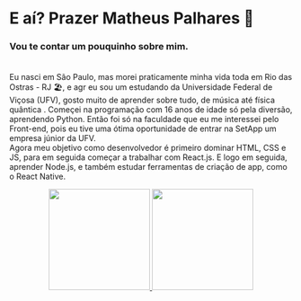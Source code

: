 # E aí? Prazer Matheus Palhares 👋

### Vou te contar um pouquinho sobre mim.<br><br>

Eu nasci em São Paulo, mas morei praticamente minha vida toda em Rio das Ostras - RJ 🏖️, e agr eu sou um estudando da Universidade Federal de Viçosa (UFV), gosto muito de aprender sobre tudo, de música até física quântica . Começei na programação com 16 anos de idade só pela diversão, aprendendo Python. Então foi só na faculdade que eu me interessei pelo Front-end, pois eu tive uma ótima oportunidade de entrar na SetApp um empresa júnior da UFV.<br>
Agora meu objetivo como desenvolvedor é primeiro dominar HTML, CSS e JS, para em seguida começar a trabalhar com React.js. E logo em seguida, aprender Node.js, e também estudar ferramentas de criação de app, como o React Native. 

<div align="center">
  <a href="https://github.com/rafaballerini">
  <img height="180em" src="https://github-readme-stats.vercel.app/api?username=Palhares17&show_icons=true&theme=dracula&include_all_commits=true&count_private=true"/>
  <img height="180em" src="https://github-readme-stats.vercel.app/api/top-langs/?username=Palhares17&layout=compact&langs_count=7&theme=dracula"/>
</div>

